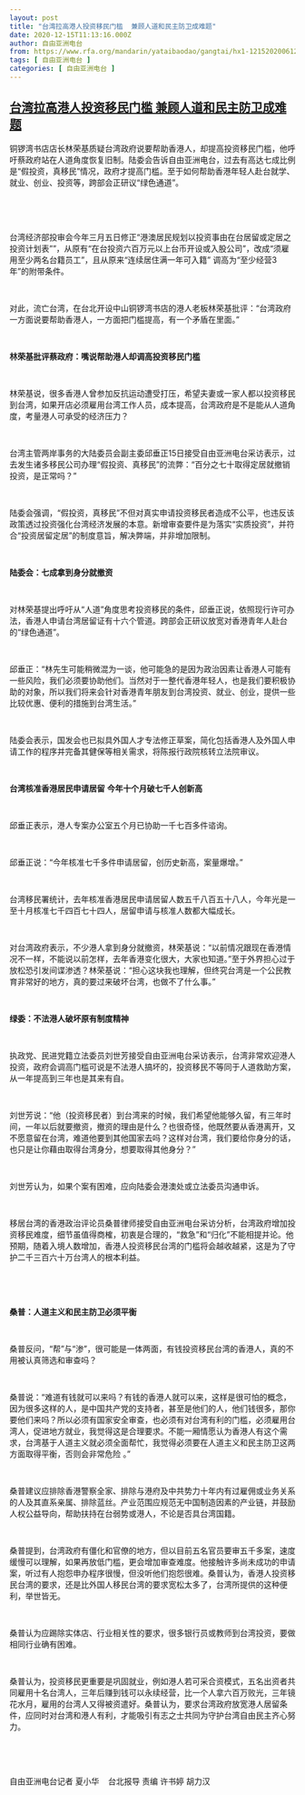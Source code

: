 ```yaml
---
layout: post
title: "台湾拉高港人投资移民门槛  兼顾人道和民主防卫成难题"
date: 2020-12-15T11:13:16.000Z
author: 自由亚洲电台
from: https://www.rfa.org/mandarin/yataibaodao/gangtai/hx1-12152020061253.html
tags: [ 自由亚洲电台 ]
categories: [ 自由亚洲电台 ]
---
```

<!--1608030796000-->
[台湾拉高港人投资移民门槛  兼顾人道和民主防卫成难题](https://www.rfa.org/mandarin/yataibaodao/gangtai/hx1-12152020061253.html)
------

<div>
<p>铜锣湾书店店长林荣基质疑台湾政府说要帮助香港人，却提高投资移民门槛，他呼吁蔡政府站在人道角度恢复旧制。陆委会告诉自由亚洲电台，过去有高达七成比例是“假投资，真移民”情况，政府才提高门槛。至于如何帮助香港年轻人赴台就学、就业、创业、投资等，跨部会正研议“绿色通道”。</p><p> </p><p> </p><p>台湾经济部投审会今年三月五日修正“港澳居民规划以投资事由在台居留或定居之投资计划表””，从原有“在台投资六百万元以上台币开设或入股公司”，改成“须雇用至少两名台籍员工”，且从原来“连续居住满一年可入籍” 调高为“至少经营3年”的附带条件。</p><p> </p><p>对此，流亡台湾，在台北开设中山铜锣湾书店的港人老板林荣基批评：“台湾政府一方面说要帮助香港人，一方面把门槛提高，有一个矛盾在里面。”</p><p> </p><p><strong>林荣基批评蔡政府：嘴说帮助港人却调高投资移民门槛</strong></p><p> </p><p>林荣基说，很多香港人曾参加反抗运动遭受打压，希望夫妻或一家人都以投资移民到台湾，如果开店必须雇用台湾工作人员，成本提高，台湾政府是不是能从人道角度，考量港人可承受的经济压力？</p><p> </p><p>台湾主管两岸事务的大陆委员会副主委邱垂正15日接受自由亚洲电台采访表示，过去发生诸多移民公司办理“假投资、真移民”的流弊：“百分之七十取得定居就撤销投资，是正常吗？”</p><p> </p><p>陆委会强调，“假投资，真移民”不但对真实申请投资移民者造成不公平，也违反该政策透过投资强化台湾经济发展的本意。新增审查要件是为落实“实质投资”，并符合“投资居留定居”的制度意旨，解决弊端，并非增加限制。</p><p> </p><p><strong>陆委会：七成拿到身分就撤资</strong><strong> </strong></p><p> </p><p>对林荣基提出呼吁从“人道”角度思考投资移民的条件，邱垂正说，依照现行许可办法，香港人申请台湾居留证有十六个管道。跨部会正研议放宽对香港青年人赴台的“绿色通道”。</p><p> </p><p>邱垂正：“林先生可能稍微混为一谈，他可能急的是因为政治因素让香港人可能有一些风险，我们必须要协助他们。当然对于一整代香港年轻人，也是我们要积极协助的对象，所以我们将来会针对香港青年朋友到台湾投资、就业、创业，提供一些比较优惠、便利的措施到台湾生活。”</p><p> </p><p>陆委会表示，国发会也已拟具外国人才专法修正草案，简化包括香港人及外国人申请工作的程序并完备其健保等相关需求，将陈报行政院核转立法院审议。</p><p> </p><p><strong>台湾核准香港居民申请居留</strong> <strong>今年十个月破七千人创新高</strong></p><p> </p><p>邱垂正表示，港人专案办公室五个月已协助一千七百多件谘询。</p><p> </p><p>邱垂正说：“今年核准七千多件申请居留，创历史新高，案量爆增。”</p><p> </p><p>台湾移民署统计，去年核准香港居民申请居留人数五千八百五十八人，今年光是一至十月核准七千四百七十四人，居留申请与核准人数都大幅成长。</p><p> </p><p>对台湾政府表示，不少港人拿到身分就撤资，林荣基说：“以前情况跟现在香港情况不一样，不能说以前怎样，去年香港变化很大，大家也知道。”至于外界担心过于放松恐引发间谍渗透？林荣基说：“担心这块我也理解，但终究台湾是一个公民教育非常好的地方，真的要过来破坏台湾，也做不了什么事。”</p><p> </p><p><strong>绿委：不法港人破坏原有制度精神</strong></p><p> </p><p>执政党、民进党籍立法委员刘世芳接受自由亚洲电台采访表示，台湾非常欢迎港人投资，政府会调高门槛可说是不法港人搞坏的，投资移民不等同于人道救助方案，从一年提高到三年也是其来有自。</p><p> </p><p>刘世芳说：“他（投资移民者）到台湾来的时候，我们希望他能够久留，有三年时间，一年以后就要撤资，撤资的理由是什么？也很奇怪，他既然要从香港离开，又不愿意留在台湾，难道他要到其他国家去吗？这样对台湾，我们要给你身分的话，也只是让你藉由取得台湾身分，想要取得其他身分？”</p><p> </p><p>刘世芳认为，如果个案有困难，应向陆委会港澳处或立法委员沟通申诉。</p><p> </p><p>移居台湾的香港政治评论员桑普律师接受自由亚洲电台采访分析，台湾政府增加投资移民难度，细节虽值得商榷，初衷是合理的，“救急”和“归化”不能相提并论。他预期，随着入境人数增加，香港人投资移民台湾的门槛将会越收越紧，这是为了守护二千三百六十万台湾人的根本利益。</p><p> </p><p> </p><p><strong>桑普：人道主义和民主防卫必须平衡</strong></p><p> </p><p>桑普反问，“帮”与“渗”，很可能是一体两面，有钱投资移民台湾的香港人，真的不用被认真筛选和审查吗？</p><p> </p><p>桑普说：“难道有钱就可以来吗？有钱的香港人就可以来，这样是很可怕的概念，因为很多这样的人，是中国共产党的支持者，甚至是他们的人，他们钱很多，那你要他们来吗？所以必须有国家安全审查，也必须有对台湾有利的门槛，必须雇用台湾人，促进地方就业，我觉得这是合理要求。不能一厢情愿认为香港人有这个需求，台湾基于人道主义就必须全面帮忙，我觉得必须要在人道主义和民主防卫这两方面取得平衡，否则会非常危险 。”</p><p> </p><p>桑普建议应排除香港警察全家、排除与港府及中共势力十年内有过雇佣或业务关系的人及其直系亲属、排除蓝丝。产业范围应规范无中国制造因素的产业链，并鼓励人权公益导向，帮助扶持在台弱势或港人，不论是否具台湾国籍。</p><p> </p><p>桑普提到，台湾政府有僵化和官僚的地方，但以目前五名官员要审五千多案，速度缓慢可以理解，如果再放低门槛，更会增加审查难度。他接触许多尚未成功的申请案，听过有人抱怨申办程序很慢，但没听他们抱怨很难。桑普认为，香港人投资移民台湾的要求，还是比外国人移民台湾的要求宽松太多了，台湾所提供的这种便利，举世皆无。</p><p> </p><p>桑普认为应踢除实体店、行业相关性的要求，很多银行员或教师到台湾投资，要做相同行业确有困难。</p><p> </p><p>桑普认为，投资移民更重要是巩固就业，例如港人若可采合资模式，五名出资者共同雇用十名台湾人，三年后赚到钱可以永续经营，比一个人拿六百万败光，三年镜花水月，雇用的台湾人又得被资遣好。桑普认为，要求台湾政府放宽港人居留条件，应同时对台湾和港人有利，才能吸引有志之士共同为守护台湾自由民主齐心努力。</p><p> </p><p> </p><p>自由亚洲电台记者 夏小华    台北报导 责编 许书婷 胡力汉</p><p> </p><p> </p><p> </p><p> </p><p> </p>
</div>

